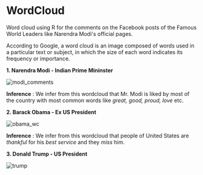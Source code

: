 # WordCloud
Word cloud using R for the comments on the Facebook posts of the Famous World Leaders like Narendra Modi's official pages.

According to Google, a word cloud is an image composed of words used in a particular text or subject, in which the size of each word indicates its frequency or importance.

<b>1. Narendra Modi - Indian Prime Mininster</b>

![modi_comments](https://user-images.githubusercontent.com/16416130/32728227-7d320b52-c8a5-11e7-9ac6-e9bb98b754d6.png)

<b>Inference</b> : We infer from this wordcloud that Mr. Modi is liked by most of the country with most common words like <i>great, good, proud, love</i> etc.

<b>2. Barack Obama - Ex US President</b>

![obama_wc](https://user-images.githubusercontent.com/16416130/32749171-7ee4a8c6-c8e4-11e7-8f08-90e8f588565e.png)

<b>Inference</b> : We infer from this wordcloud that people of United States are  <i>thankful</i> for his <i>best service</i> and they <i>miss</i> him.

<b>3. Donald Trump - US President</b>

![trump](https://user-images.githubusercontent.com/16416130/32888033-fc6b75fa-caeb-11e7-8a30-e73cfe833eed.png)

